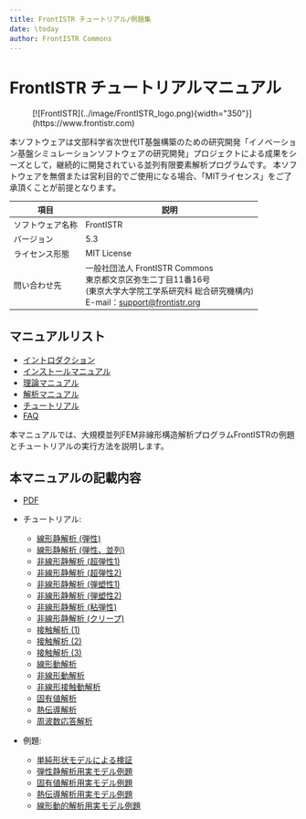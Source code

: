 ```yaml
---
title: FrontISTR チュートリアル/例題集
date: \today
author: FrontISTR Commons
---
```


<!-- 表記は FrontISTR ver. 0.0 で統一します -->
# FrontISTR チュートリアルマニュアル

<figure markdown>
  [![FrontISTR](../image/FrontISTR_logo.png){width="350"}](https://www.frontistr.com)
</figure>

本ソフトウェアは文部科学省次世代IT基盤構築のための研究開発「イノベーション基盤シミュレーションソフトウェアの研究開発」プロジェクトによる成果をシーズとして，継続的に開発されている並列有限要素解析プログラムです。
本ソフトウェアを無償または営利目的でご使用になる場合、「MITライセンス」をご了承頂くことが前提となります。

| 項目             | 説明                                                            |
|------------------|-----------------------------------------------------------------|
| ソフトウェア名称 | FrontISTR                                                       |
| バージョン       | 5.3                                                           |
| ライセンス形態   | MIT License                                                     |
| 問い合わせ先     | 一般社団法人 FrontISTR Commons<br>東京都文京区弥生二丁目11番16号<br>(東京大学大学院工学系研究科 総合研究機構内)<br>E-mail：support@frontistr.org|

## マニュアルリスト

- [イントロダクション](../intro/index.md)
- [インストールマニュアル](../install/index.md)
- [理論マニュアル](../theory/index.md)
- [解析マニュアル](../analysis/index.md)
- [チュートリアル](../tutorial/index.md)
- [FAQ](../faq/index.md)

<!-- ここまでテンプレート -->

本マニュアルでは、大規模並列FEM非線形構造解析プログラムFrontISTRの例題とチュートリアルの実行方法を説明します。

## 本マニュアルの記載内容

- [PDF](tutorial_ja.pdf)

- チュートリアル:
    - [線形静解析 (弾性)](tutorial_01.md)
    - [線形静解析 (弾性、並列)](tutorial_02.md)
    - [非線形静解析 (超弾性1)](tutorial_03.md)
    - [非線形静解析 (超弾性2)](tutorial_04.md)
    - [非線形静解析 (弾塑性1)](tutorial_05.md)
    - [非線形静解析 (弾塑性2)](tutorial_06.md)
    - [非線形静解析 (粘弾性)](tutorial_07.md)
    - [非線形静解析 (クリープ)](tutorial_08.md)
    - [接触解析 (1)](tutorial_09.md)
    - [接触解析 (2)](tutorial_10.md)
    - [接触解析 (3)](tutorial_11.md)
    - [線形動解析](tutorial_12.md)
    - [非線形動解析](tutorial_13.md)
    - [非線形接触動解析](tutorial_14.md)
    - [固有値解析](tutorial_15.md)
    - [熱伝導解析](tutorial_16.md)
    - [周波数応答解析](tutorial_17.md)
- 例題:
    - [単純形状モデルによる検証](example_01.md)
    - [弾性静解析用実モデル例題](example_02.md)
    - [固有値解析用実モデル例題](example_03.md)
    - [熱伝導解析用実モデル例題](example_04.md)
    - [線形動的解析用実モデル例題](example_05.md)


